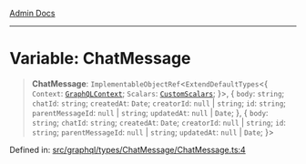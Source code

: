 [Admin Docs](/)

***

# Variable: ChatMessage

> **ChatMessage**: `ImplementableObjectRef`\<`ExtendDefaultTypes`\<\{ `Context`: [`GraphQLContext`](../../../../context/type-aliases/GraphQLContext.md); `Scalars`: [`CustomScalars`](../../../../scalars/type-aliases/CustomScalars.md); \}\>, \{ `body`: `string`; `chatId`: `string`; `createdAt`: `Date`; `creatorId`: `null` \| `string`; `id`: `string`; `parentMessageId`: `null` \| `string`; `updatedAt`: `null` \| `Date`; \}, \{ `body`: `string`; `chatId`: `string`; `createdAt`: `Date`; `creatorId`: `null` \| `string`; `id`: `string`; `parentMessageId`: `null` \| `string`; `updatedAt`: `null` \| `Date`; \}\>

Defined in: [src/graphql/types/ChatMessage/ChatMessage.ts:4](https://github.com/Sourya07/talawa-api/blob/2dc82649c98e5346c00cdf926fe1d0bc13ec1544/src/graphql/types/ChatMessage/ChatMessage.ts#L4)
